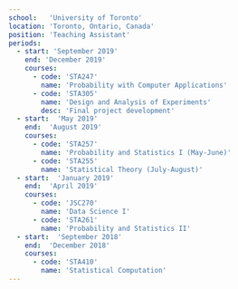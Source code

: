 ```yaml
---
school:   'University of Toronto'
location: 'Toronto, Ontario, Canada'
position: 'Teaching Assistant'
periods:
  - start: 'September 2019'
    end: 'December 2019'
    courses:
      - code: 'STA247'
        name: 'Probability with Computer Applications'
      - code: 'STA305'
        name: 'Design and Analysis of Experiments'
        desc: 'Final project development'
  - start:  'May 2019'
    end:  'August 2019'
    courses:
      - code: 'STA257'
        name: 'Probability and Statistics I (May-June)'
      - code: 'STA255'
        name: 'Statistical Theory (July-August)'
  - start:  'January 2019'
    end:  'April 2019'
    courses:
      - code: 'JSC270'
        name: 'Data Science I'
      - code: 'STA261'
        name: 'Probability and Statistics II'
  - start:  'September 2018'
    end:  'December 2018'
    courses:
      - code: 'STA410'
        name: 'Statistical Computation'
---
```


